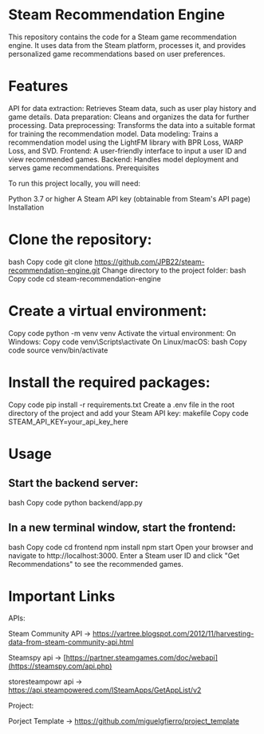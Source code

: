 # Steam Recommendation Engine

This repository contains the code for a Steam game recommendation engine. It uses data from the Steam platform, processes it, and provides personalized game recommendations based on user preferences.

# Features

API for data extraction: Retrieves Steam data, such as user play history and game details.
Data preparation: Cleans and organizes the data for further processing.
Data preprocessing: Transforms the data into a suitable format for training the recommendation model.
Data modeling: Trains a recommendation model using the LightFM library with BPR Loss, WARP Loss, and SVD.
Frontend: A user-friendly interface to input a user ID and view recommended games.
Backend: Handles model deployment and serves game recommendations.
Prerequisites

To run this project locally, you will need:

Python 3.7 or higher
A Steam API key (obtainable from Steam's API page)
Installation

# Clone the repository:
bash
Copy code
git clone https://github.com/JPB22/steam-recommendation-engine.git
Change directory to the project folder:
bash
Copy code
cd steam-recommendation-engine
# Create a virtual environment:
Copy code
python -m venv venv
Activate the virtual environment:
On Windows:
Copy code
venv\Scripts\activate
On Linux/macOS:
bash
Copy code
source venv/bin/activate
# Install the required packages:
Copy code
pip install -r requirements.txt
Create a .env file in the root directory of the project and add your Steam API key:
makefile
Copy code
STEAM_API_KEY=your_api_key_here
# Usage

## Start the backend server:
bash
Copy code
python backend/app.py
## In a new terminal window, start the frontend:
bash
Copy code
cd frontend
npm install
npm start
Open your browser and navigate to http://localhost:3000.
Enter a Steam user ID and click "Get Recommendations" to see the recommended games.


# Important Links 

APIs:

Steam Community API -> https://vartree.blogspot.com/2012/11/harvesting-data-from-steam-community-api.html

Steamspy api -> [https://partner.steamgames.com/doc/webapi](https://steamspy.com/api.php)

storesteampowr api -> https://api.steampowered.com/ISteamApps/GetAppList/v2

Project:

Porject Template -> https://github.com/miguelgfierro/project_template
